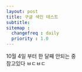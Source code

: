 ```yaml
---
layout: post
title: 구글 색인 테스트
subtitle: 
sitemap :
  changefreq : daily
  priority : 1.0
---
```


10월 4일 부터 한 달째 안되는 중  
참고있다 ㅂㄷㅂㄷ